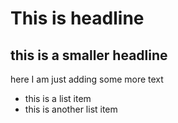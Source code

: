 # This is headline

## this is a smaller headline

here I am just adding some more text

* this is a list item
* this is another list item

